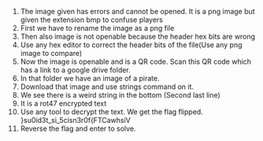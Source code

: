 1.	The image given has errors and cannot be opened. It is a png image but given the extension bmp to confuse players
2.	First we have to rename the image as a png file
3.	Then also image is not openable because the header hex bits are wrong
4.	Use any hex editor to correct the header bits of the file(Use any png image to compare)
5.	Now the image is openable and is a QR code. Scan this QR code which has a link to a google drive folder.
6.	In that folder we have an image of a pirate.
7.	Download that image and use strings command on it.
8.	We see there is a weird string in the bottom (Second last line)
9.	It is a rot47 encrypted text
10.	Use any tool to decrypt the text. We get the flag flipped.
}su0id3t_si_5cisn3r0f{FTCawhsiV
11.	Reverse the flag and enter to solve.
